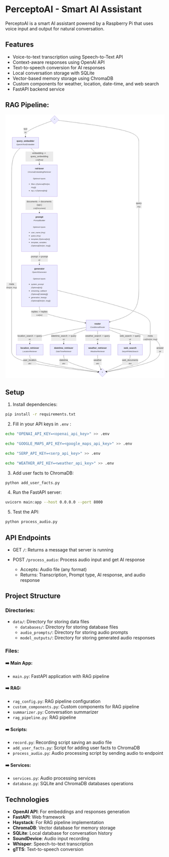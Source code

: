# PerceptoAI - Smart AI Assistant

PerceptoAI is a smart AI assistant powered by a Raspberry Pi that uses voice input and output for natural conversation.

## Features

- Voice-to-text transcription using Speech-to-Text API
- Context-aware responses using OpenAI API
- Text-to-speech conversion for AI responses
- Local conversation storage with SQLite
- Vector-based memory storage using ChromaDB
- Custom components for weather, location, date-time, and web search
- FastAPI backend service

## RAG Pipeline:
![Pipeline](assets/pipeline.png)

## Setup

1. Install dependencies:
```bash
pip install -r requirements.txt
```

2. Fill in your API keys in `.env` :
```bash
echo "OPENAI_API_KEY=<openai_api_key>" >> .env
```
```bash
echo "GOOGLE_MAPS_API_KEY=<google_maps_api_key>" >> .env
```
```bash
echo "SERP_API_KEY=<serp_api_key>" >> .env
```
```bash
echo "WEATHER_API_KEY=<weather_api_key>" >> .env
```

3. Add user facts to ChromaDB:
```bash
python add_user_facts.py
```

4. Run the FastAPI server:
```bash
uvicorn main:app --host 0.0.0.0 --port 8000
```

5. Test the API:
```bash
python process_audio.py
```


## API Endpoints

- GET `/`: Returns a message that server is running

- POST `/process_audio`: Process audio input and get AI response
  - Accepts: Audio file (any format)
  - Returns: Transcription, Prompt type, AI response, and audio response

## Project Structure

### Directories:
- `data/`: Directory for storing data files
  - `databases/`: Directory for storing database files
  - `audio_prompts/`: Directory for storing audio prompts
  - `model_outputs/`: Directory for storing generated audio responses

### Files:
#### ➡️ Main App:
- `main.py`: FastAPI application with RAG pipeline
  
#### ➡️ RAG:
- `rag_config.py`: RAG pipeline configuration
- `custom_components.py`: Custom components for RAG pipeline
- `summarizer.py`: Conversation summarizer
- `rag_pipeline.py`: RAG pipeline

#### ➡️ Scripts:
- `record.py`: Recording script saving an audio file
- `add_user_facts.py`: Script for adding user facts to ChromaDB
- `process_audio.py`: Audio processing script by sending audio to endpoint

#### ➡️ Services:
- `services.py`: Audio processing services
- `database.py`: SQLite and ChromaDB databases operations


## Technologies

- **OpenAI API**: For embeddings and responses generation 
- **FastAPI**: Web framework
- **Haystack**: For RAG pipeline implementation
- **ChromaDB**: Vector database for memory storage
- **SQLite**: Local database for conversation history
- **SoundDevice**: Audio input recording
- **Whisper**: Speech-to-text transcription
- **gTTS**: Text-to-speech conversion

